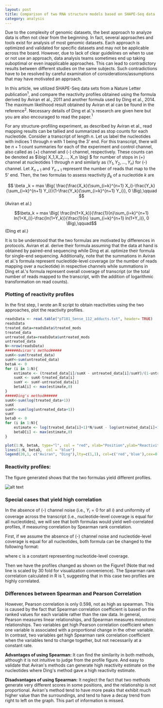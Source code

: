 ```yaml
---
layout: post
title: Comparison of two RNA structure models based on SHAPE-Seq data 
category: analysis
---
```


Due to the complexity of genomic datasets, the best approach to analyze data is often not clear from the beginning. In fact, several approaches and tools exist for analysis of most genomic datasets. Each approach is optimized and validated for specific datasets and may not be applicable across the board. However, due to lack of clear guidelines on when to use or not use an approach, data analysis teams sometimes end up taking suboptimal or even inapplicable approaches. This can lead to contradictory results between different studies on the same subjects. Such contradictions have to be resolved by careful examination of considerations/assumptions that may have motivated an approach.

In this article, we utilized SHAPE-Seq data sets from a Nature Letter publication$^1$, and compare the reactivity profiles obtained using the formula derived by Aviran et al., 2011 and another formula used by Ding et al., 2014. The maximum likelihood result obtained by Aviran et al can be found in the reference$^2$. Necessary details of Ding et al.'s research are given here but you are also encouraged to read the paper.$^1$

For any structure-profiling experiment, as described by Aviran et al., read mapping results can be tallied and summarized as stop counts for each nucleotide. Consider a transcript of length $n$. Let us label the nucleotides with indices 1 through $n$ with 1 being the 3' end. For this transcript, there will be $n+1$ count summaries for each of the experiment and control channel, also called as (+) channel and (-) channel, respectively. These counts can be denoted as $\big( X_1,X_2,..., X_n \big) $ for number of stops in (+) channel at nucleotides 1 through $n$ and similarly as $\big(Y_1,Y_2,... ,Y_n\big)$ for (-) channel. Let  $X_{n+1}$ and $Y_{n+1}$ represent the number of reads that map to the 5' end. Then, the two formulas to assess reactivity $\beta _k$ of a nucleotide $k$ are 

$$ \beta _k = max \Big( \frac{\frac{X_k}{\sum_{i=k}^{n+1} X_i}-\frac{Y_k}{\sum_{i=k}^{n+1} Y_i}}{1-\frac{Y_k}{\sum_{i=k}^{n+1} Y_i}}, 0 \Big),\qquad $$	(Aviran et al.) 


$$\beta_k = max \Big( \frac{ln(1+X_k)}{\frac{1}{n}\sum_{i=k}^{n+1} ln(1+X_i)}-\frac{ln(1+Y_k)}{\frac{1}{n} \sum_{i=k}^{n+1} ln(1+Y_i)}, 0 \Big),\qquad$$ (Ding et al.)

It is to be understood that the two formulas are motivated by differences in protocols. Aviran et al. derive their formula assuming that the data at hand is obtained by paired-end sequencing while Ding et al. optimize their formula for single-end sequencing. Additionally, note that the summations in Aviran et al.'s formula represent nucleotide-level coverage (or the number of reads mapping over a nucleotide) in respective channels while summations in Ding et al.'s formula represent overall coverage of transcript (or the total number of reads mapped to the transcript, with the addition of logarithmic transformation on read counts). 

### Plotting of reactivity profiles

In the first step, I wrote an R script to obtain reactivities using the two approaches, plot the reactivity profiles. 


```r
readsData <- read.table("pT181_Sense_112_adducts.txt", header= TRUE)   
readsData
treated_data=readsData$treated_mods
treated_data
untreated_data=readsData$untreated_mods
untreated_data
N<-nrow(readsData)
######Aviran's method#####
sumX<-sum(treated_data)
sumY<-sum(untreated_data)
betaA <- 0
for (i in 1:N){
	estimate <- (treated_data[i]/sumX - untreated_data[i]/sumY)/(1-untreated_data[i]/sumY)
	sumX <- sumX-treated_data[i]
	sumY <- sumY-untreated_data[i]
	betaA[i] <- max(estimate,0)
}
#####Ding's method######
sumX<-sum(log(treated_data+1))
sumX
sumY<-sum(log(untreated_data+1))
sumY
betaD <- 0
for (i in 1:N){
	estimate <- log(treated_data[i]+1)*N/sumX - log(untreated_data[i]+1)*N/sumY
	betaD[i] <- max(estimate,0)
}

plot(1:N, betaA, type="l", col = "red", xlab="Position",ylab="Reactivity")
lines(1:N, betaD,  col = "blue")
legend(20,1, c("Aviran", "Ding"),lty=c(1,1), col=c('red','blue'),cex=0.8,) 
```

### Reactivity profiles:

The figure generated shows that the two formulas yield different profiles.

![alt text](https://rawgit.com/jinzhenfan/jinzhenfan.github.io/master/images/RNAseq/Reactivity4.jpeg)

### Special cases that yield high correlation

In the absence of (-) channel noise (i.e., $Y_i=0$ for all $i$) and uniformity of coverage across the transcript (i.e., nucleotide-level coverage is equal for all nucleotides), we will see that both formulas would yield well-correlated profiles, if measuring correlation by Spearman rank correlation.

First, if we assume the absence of (-) channel noise and nucleotide-level coverage is equal for all nucleotides, both formula can be changed to the following format:


where c is a constant representing nucleotide-level coverage. 

Then we have the profiles changed as shown on the Figure1 (Note that red line is scaled by 30 fold for visualization convenience). 
The Spearman rank correlation calculated in R is 1, suggesting that in this case two profiles are highly correlated.

### Differences between Spearman and Pearson Correlation

However, Pearson correlation is only 0.598, not as high as spearman. This is caused by the fact that Spearman correlation coefficient is based on the ranked values for each variable rather than the raw data. In general, Pearson measures linear relationships, and Spearman measures monotonic relationships. Two variables get high Pearson correlation coefficient when one variable is associated with a proportional change in the other variable. In contrast, two variables get high Spearman rank correlation coefficient when the variables tend to change together, but not necessarily at a constant rate. 

**Advantages of using Spearman:** It can find the similarity in both methods, although it is not intuitive to judge from the profile figure. And easy to validate that Aviran's methods can generate high reactivity estimate on the nucleotides where Ding's method gave a high reactivity estimate.

**Disadvantages of using Spearman:** It neglect the fact that two methods generate very different scores in some positions, and the relationship is not proportional. Aviran's method tend to have more peaks that exhibit much higher value than the surroundings, and tend to have a decay trend from right to left on the graph. This part of information is missed. 







